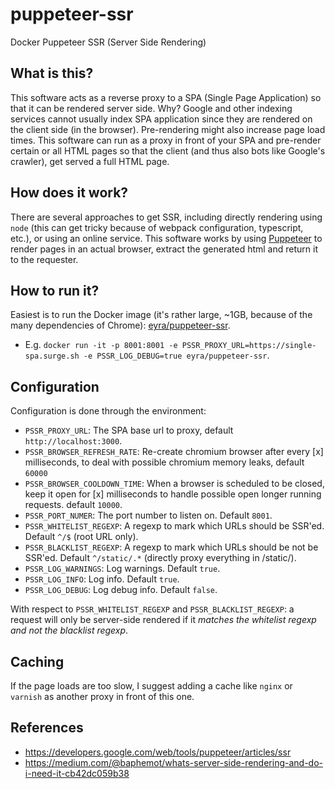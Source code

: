# puppeteer-ssr
Docker Puppeteer SSR (Server Side Rendering)

## What is this?
This software acts as a reverse proxy to a SPA (Single Page Application) so that it can be rendered server side. Why? Google and other indexing services cannot usually index SPA application since they are rendered on the client side (in the browser). Pre-rendering might also increase page load times.
This software can run as a proxy in front of your SPA and pre-render certain or all HTML pages so that the client (and thus also bots like Google's crawler), get served a full HTML page.

## How does it work?
There are several approaches to get SSR, including directly rendering using `node` (this can get tricky because of webpack configuration, typescript, etc.), or using an online service.
This software works by using [Puppeteer](https://github.com/GoogleChrome/puppeteer) to render pages in an actual browser, extract the generated html and return it to the requester.

## How to run it?
Easiest is to run the Docker image (it's rather large, ~1GB, because of the many dependencies of Chrome): [eyra/puppeteer-ssr](https://cloud.docker.com/u/eyra/repository/docker/eyra/puppeteer-ssr).
- E.g. `docker run -it -p 8001:8001 -e PSSR_PROXY_URL=https://single-spa.surge.sh -e PSSR_LOG_DEBUG=true eyra/puppeteer-ssr`.

## Configuration
Configuration is done through the environment:
- `PSSR_PROXY_URL`: The SPA base url to proxy, default `http://localhost:3000`.
- `PSSR_BROWSER_REFRESH_RATE`: Re-create chromium browser after every [x] milliseconds, to deal with possible chromium memory leaks, default `60000`
- `PSSR_BROWSER_COOLDOWN_TIME`: When a browser is scheduled to be closed, keep it open for [x] milliseconds to handle possible open longer running requests. default `10000`.
- `PSSR_PORT_NUMER`: The port number to listen on. Default `8001`.
- `PSSR_WHITELIST_REGEXP`: A regexp to mark which URLs should be SSR'ed. Default `^/$` (root URL only).
- `PSSR_BLACKLIST_REGEXP`: A regexp to mark which URLs should be not be SSR'ed. Default `^/static/.*` (directly proxy everything in /static/).
- `PSSR_LOG_WARNINGS`: Log warnings. Default `true`.
- `PSSR_LOG_INFO`: Log info. Default `true`.
- `PSSR_LOG_DEBUG`: Log debug info. Default `false`.

With respect to `PSSR_WHITELIST_REGEXP` and `PSSR_BLACKLIST_REGEXP`: a request will only be server-side rendered if it *matches the whitelist regexp and not the blacklist regexp*. 

## Caching
If the page loads are too slow, I suggest adding a cache like `nginx` or `varnish` as another proxy in front of this one.

## References
- https://developers.google.com/web/tools/puppeteer/articles/ssr
- https://medium.com/@baphemot/whats-server-side-rendering-and-do-i-need-it-cb42dc059b38
